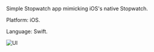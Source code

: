 Simple Stopwatch app mimicking iOS's native Stopwatch.

Platform: iOS.

Language: Swift.

![UI](UI.jpg)
